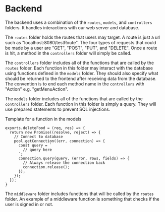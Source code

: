 # Backend
The backend uses a combination of the `routes`, `models`, and `controllers` folders. It handles interactions with our web server and database.

The `routes` folder holds the routes that users may target. A route is just a url such as "localhost:8080/testRoute". The four types of requests that could be made by a user are "GET", "POST", "PUT", and "DELETE". Once a route is hit, a method in the `controllers` folder will simply be called.

The `controllers` folder includes all of the functions that are called by the `routes` folder. Each function in this folder may interact with the database using functions defined in the `models` folder. They should also specify what should be returned to the frontend after receiving data from the database. The convention is to end each method name in the `controllers` with "Action" e.g. "getMenuAction".

The `models` folder includes all of the functions that are called by the `controllers` folder. Each function in this folder is simply a query. They will use prepared statements to prevent SQL injections.

Template for a function in the models
```
exports.deleteFood = (req, res) => {
  return new Promise((resolve, reject) => {
    // Connect to database
    pool.getConnection((err, connection) => {
      const query = `
        // query here
      `;
      connection.query(query, (error, rows, fields) => {
        // Always release the connection back
        connection.release();
      });
    });
  });
}
```

The `middleware` folder includes functions that will be called by the `routes` folder. An example of a middleware function is something that checks if the user is signed in or not. 